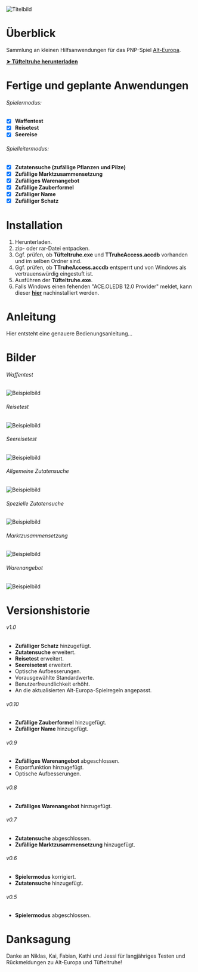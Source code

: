 ![Titelbild](https://alberich-verlag.de/pngs/T%C3%BCfteltruhe-Logo.PNG)

# Überblick
Sammlung an kleinen Hilfsanwendungen für das PNP-Spiel [Alt-Europa](https://alberich-verlag.de/alteuropa.html).

[**➤ Tüfteltruhe herunterladen**](https://alberich-verlag.de/alteuropamaterial.html)

# Fertige und geplante Anwendungen

###### Spielermodus:
- [x] **Waffentest**
- [x] **Reisetest**
- [x] **Seereise**

###### Spielleitermodus:
- [x] **Zutatensuche (zufällige Pflanzen und Pilze)**
- [x] **Zufällige Marktzusammensetzung**
- [x] **Zufälliges Warenangebot**
- [X] **Zufällige Zauberformel**
- [X] **Zufälliger Name**
- [X] **Zufälliger Schatz**

# Installation

1. Herunterladen.
2. zip- oder rar-Datei entpacken.
3. Ggf. prüfen, ob **Tüfteltruhe.exe** und **TTruheAccess.accdb** vorhanden und im selben Ordner sind.
4. Ggf. prüfen, ob **TTruheAccess.accdb** entsperrt und von Windows als vertrauenswürdig eingestuft ist.
5. Ausführen der **Tüfteltruhe.exe**.
6. Falls Windows einen fehenden "ACE.OLEDB 12.0 Provider" meldet, kann dieser [**hier**](https://www.microsoft.com/de-DE/download/details.aspx?id=13255) nachinstalliert werden.

# Anleitung

Hier entsteht eine genauere Bedienungsanleitung...

# Bilder

###### Waffentest
![Beispielbild](https://alberich-verlag.de/pngs/ttruhe/Bild1.png)
###### Reisetest
![Beispielbild](https://alberich-verlag.de/pngs/ttruhe/Bild2.png)
###### Seereisetest
![Beispielbild](https://alberich-verlag.de/pngs/ttruhe/Bild3.png)
###### Allgemeine Zutatensuche
![Beispielbild](https://alberich-verlag.de/pngs/ttruhe/Bild4.png)
###### Spezielle Zutatensuche
![Beispielbild](https://alberich-verlag.de/pngs/ttruhe/Bild5.png)
###### Marktzusammensetzung
![Beispielbild](https://alberich-verlag.de/pngs/ttruhe/Bild6.png)
###### Warenangebot
![Beispielbild](https://alberich-verlag.de/pngs/ttruhe/Bild8.png)

# Versionshistorie


###### v1.0
- **Zufälliger Schatz** hinzugefügt.
- **Zutatensuche** erweitert.
- **Reisetest** erweitert.
- **Seereisetest** erweitert.
- Optische Aufbesserungen.
- Vorausgewählte Standardwerte.
- Benutzerfreundlichkeit erhöht.
- An die aktualisierten Alt-Europa-Spielregeln angepasst.
###### v0.10
- **Zufällige Zauberformel** hinzugefügt.
- **Zufälliger Name** hinzugefügt.
###### v0.9
- **Zufälliges Warenangebot** abgeschlossen.
- Exportfunktion hinzugefügt.
- Optische Aufbesserungen.
###### v0.8
- **Zufälliges Warenangebot**  hinzugefügt.
###### v0.7
- **Zutatensuche** abgeschlossen.
- **Zufällige Marktzusammensetzung** hinzugefügt.
###### v0.6
- **Spielermodus** korrigiert.
- **Zutatensuche** hinzugefügt.
###### v0.5
- **Spielermodus** abgeschlossen.

# Danksagung

Danke an Niklas, Kai, Fabian, Kathi und Jessi für langjähriges Testen und Rückmeldungen zu Alt-Europa und Tüfteltruhe!
